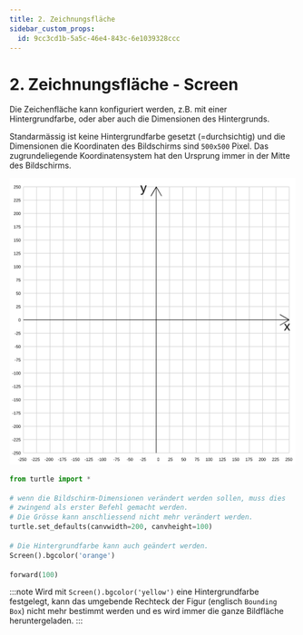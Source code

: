 ```yaml
---
title: 2. Zeichnungsfläche
sidebar_custom_props:
  id: 9cc3cd1b-5a5c-46e4-843c-6e1039328ccc
---
```


# 2. Zeichnungsfläche - Screen

Die Zeichenfläche kann konfiguriert werden, z.B. mit einer Hintergrundfarbe, oder aber auch die Dimensionen des Hintergrunds.

Standarmässig ist keine Hintergrundfarbe gesetzt (=durchsichtig) und die Dimensionen die Koordinaten des Bildschirms sind `500x500` Pixel. Das zugrundeliegende Koordinatensystem hat den Ursprung immer in der Mitte des Bildschirms.

![](images/Screen__coordinates_py.svg)


```py live_py slim
from turtle import *

# wenn die Bildschirm-Dimensionen verändert werden sollen, muss dies
# zwingend als erster Befehl gemacht werden.
# Die Grösse kann anschliessend nicht mehr verändert werden.
turtle.set_defaults(canvwidth=200, canvheight=100)

# Die Hintergrundfarbe kann auch geändert werden.
Screen().bgcolor('orange')

forward(100)

```

:::note
Wird mit `Screen().bgcolor('yellow')` eine Hintergrundfarbe festgelegt, kann das umgebende Rechteck der Figur (englisch `Bounding Box`) nicht mehr bestimmt werden und es wird immer die ganze Bildfläche heruntergeladen. 
:::

